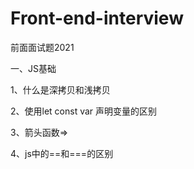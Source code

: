 # Front-end-interview
前面面试题2021

一、JS基础

1、什么是深拷贝和浅拷贝

2、使用let const var 声明变量的区别

3、箭头函数=>

4、js中的==和===的区别
